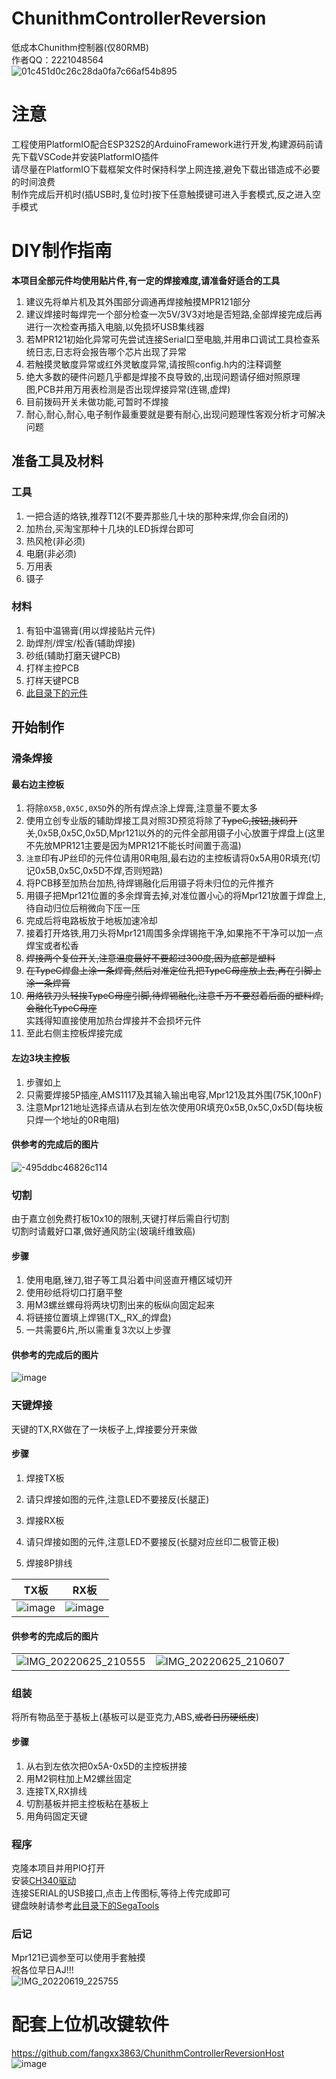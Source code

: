 # ChunithmControllerReversion  
低成本Chunithm控制器(仅80RMB)  
作者QQ：2221048564  
![01c451d0c26c28da0fa7c66af54b895](https://user-images.githubusercontent.com/48589001/174531189-dbdf7255-bfd1-4cbe-8069-07f8f9f01af1.jpg)

# 注意  
工程使用PlatformIO配合ESP32S2的ArduinoFramework进行开发,构建源码前请先下载VSCode并安装PlatformIO插件  
请尽量在PlatformIO下载框架文件时保持科学上网连接,避免下载出错造成不必要的时间浪费  
制作完成后开机时(插USB时,复位时)按下任意触摸键可进入手套模式,反之进入空手模式  

# DIY制作指南  
**本项目全部元件均使用贴片件,有一定的焊接难度,请准备好适合的工具**  
1. 建议先将单片机及其外围部分调通再焊接触摸MPR121部分  
2. 建议焊接时每焊完一个部分检查一次5V/3V3对地是否短路,全部焊接完成后再进行一次检查再插入电脑,以免损坏USB集线器  
3. 若MPR121初始化异常可先尝试连接Serial口至电脑,并用串口调试工具检查系统日志,日志将会报告哪个芯片出现了异常   
4. 若触摸灵敏度异常或红外灵敏度异常,请按照config.h内的注释调整  
5. 绝大多数的硬件问题几乎都是焊接不良导致的,出现问题请仔细对照原理图,PCB并用万用表检测是否出现焊接异常(连锡,虚焊)  
6. 目前拨码开关未做功能,可暂时不焊接  
7. 耐心,耐心,耐心,电子制作最重要就是要有耐心,出现问题理性客观分析才可解决问题  

## 准备工具及材料  
### 工具  
1. 一把合适的烙铁,推荐T12(不要弄那些几十块的那种来焊,你会自闭的)  
2. 加热台,买淘宝那种十几块的LED拆焊台即可  
3. 热风枪(非必须)
4. 电磨(非必须)
5. 万用表
6. 镊子

### 材料  
1. 有铅中温锡膏(用以焊接贴片元件)
2. 助焊剂/焊宝/松香(辅助焊接)
3. 砂纸(辅助打磨天键PCB)
4. 打样主控PCB
5. 打样天键PCB
6. [此目录下的元件](https://github.com/fangxx3863/ChunithmControllerReversion/tree/main/extra)

## 开始制作  
### 滑条焊接  
#### 最右边主控板
1. 将除`0X5B,0X5C,0X5D`外的所有焊点涂上焊膏,注意量不要太多  
2. 使用立创专业版的辅助焊接工具对照3D预览将除了~~TypeC,按钮,拨码开关~~,0x5B,0x5C,0x5D,Mpr121以外的的元件全部用镊子小心放置于焊盘上(这里不先放MPR121主要是因为MPR121不能长时间置于高温)  
3. `注意`印有JP丝印的元件位请用0R电阻,最右边的主控板请将0x5A用0R填充(切记0x5B,0x5C,0x5D不焊,否则短路)  
4. 将PCB移至加热台加热,待焊锡融化后用镊子将未归位的元件推齐  
5. 用镊子把Mpr121位置的多余焊膏去掉,对准位置小心的将Mpr121放置于焊盘上,待自动归位后稍微向下压一压  
6. 完成后将电路板放于地板加速冷却  
7. 接着打开烙铁,用刀头将Mpr121周围多余焊锡拖干净,如果拖不干净可以加一点焊宝或者松香  
8. ~~焊接两个复位开关,注意温度最好不要超过300度,因为底部是塑料~~  
9. ~~在TypeC焊盘上涂一条焊膏,然后对准定位孔把TypeC母座放上去,再在引脚上涂一条焊膏~~  
10. ~~用烙铁刀头轻挨TypeC母座引脚,待焊锡融化,注意千万不要怼着后面的塑料焊,会融化TypeC母座~~   
实践得知直接使用加热台焊接并不会损坏元件  
11. 至此右侧主控板焊接完成

#### 左边3块主控板  
1. 步骤如上
2. 只需要焊接5P插座,AMS1117及其输入输出电容,Mpr121及其外围(75K,100nF)
3. 注意Mpr121地址选择点请从右到左依次使用0R填充0x5B,0x5C,0x5D(每块板只焊一个地址的0R电阻)  

#### 供参考的完成后的图片   
![-495ddbc46826c114](https://user-images.githubusercontent.com/48589001/175773574-3582a1a7-644c-4c94-888d-0baa1c2bde74.jpg)

### 切割  
由于嘉立创免费打板10x10的限制,天键打样后需自行切割  
切割时请戴好口罩,做好通风防尘(玻璃纤维致癌)  

#### 步骤  
1. 使用电磨,锉刀,钳子等工具沿着中间竖直开槽区域切开  
2. 使用砂纸将切口打磨平整  
3. 用M3螺丝螺母将两块切割出来的板纵向固定起来  
4. 将链接位置填上焊锡(TX_,RX_的焊盘)  
5. 一共需要6片,所以需重复3次以上步骤  

#### 供参考的完成后的图片  
![image](https://user-images.githubusercontent.com/48589001/175773887-1db5d24e-37e9-4a01-ae09-b537d3138cfe.png)

### 天键焊接  
天键的TX,RX做在了一块板子上,焊接要分开来做
#### 步骤  
1. 焊接TX板
2. 请只焊接如图的元件,注意LED不要接反(长腿正)  

3. 焊接RX板
4. 请只焊接如图的元件,注意LED不要接反(长腿对应丝印二极管正极)  

5. 焊接8P排线

|TX板|RX板|
|--|--|
| ![image](https://user-images.githubusercontent.com/48589001/175774249-f796644b-7e97-4a42-ba95-194261c5f39f.png)  | ![image](https://user-images.githubusercontent.com/48589001/175774557-cf5d54c1-225d-42f8-a84e-1c6afd232392.png) |

#### 供参考的完成后的图片  
|||
|--|--|
| ![IMG_20220625_210555](https://user-images.githubusercontent.com/48589001/175774754-1382e351-0c62-4e46-b387-3400e5231a4f.jpg) | ![IMG_20220625_210607](https://user-images.githubusercontent.com/48589001/175774760-62d6334d-a372-413a-8dae-9a8e012174cc.jpg) |

### 组装  
将所有物品至于基板上(基板可以是亚克力,ABS,~~或者日历硬纸皮~~)
#### 步骤  
1. 从右到左依次把0x5A-0x5D的主控板拼接  
2. 用M2铜柱加上M2螺丝固定
3. 连接TX,RX排线
4. 切割基板并把主控板粘在基板上
5. 用角码固定天键

### 程序  
克隆本项目并用PIO打开  
安装[CH340驱动](https://github.com/fangxx3863/ChunithmControllerReversion/blob/main/extra/CH341SER.EXE)  
连接SERIAL的USB接口,点击上传图标,等待上传完成即可  
键盘映射请参考[此目录下的SegaTools](https://github.com/fangxx3863/ChunithmControllerReversion/tree/main/extra)  

### 后记  
Mpr121已调参至可以使用手套触摸  
祝各位早日AJ!!!  
![IMG_20220619_225755](https://user-images.githubusercontent.com/48589001/175777178-d6c7cfee-5464-4fc4-aea8-1edbff9c0c26.jpg)


# 配套上位机改键软件 
https://github.com/fangxx3863/ChunithmControllerReversionHost  
![image](https://user-images.githubusercontent.com/48589001/174819279-b126e2a4-ecf0-4bac-9959-3cc2d2d13013.png)
